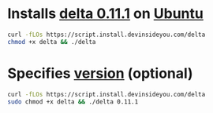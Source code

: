 # Installs [delta 0.11.1](https://github.com/dandavison/delta) on [Ubuntu](https://www.ubuntu.com/)

```bash
curl -fLOs https://script.install.devinsideyou.com/delta
chmod +x delta && ./delta
```

# Specifies [version](https://github.com/dandavison/delta/releases) (optional)

```bash
curl -fLOs https://script.install.devinsideyou.com/delta
sudo chmod +x delta && ./delta 0.11.1
```

